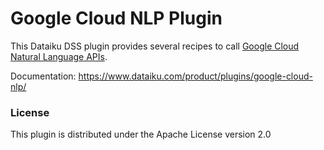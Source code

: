 # Google Cloud NLP Plugin

This Dataiku DSS plugin provides several recipes to call [Google Cloud Natural Language APIs](https://cloud.google.com/natural-language/).

Documentation: https://www.dataiku.com/product/plugins/google-cloud-nlp/

### License

This plugin is distributed under the Apache License version 2.0
